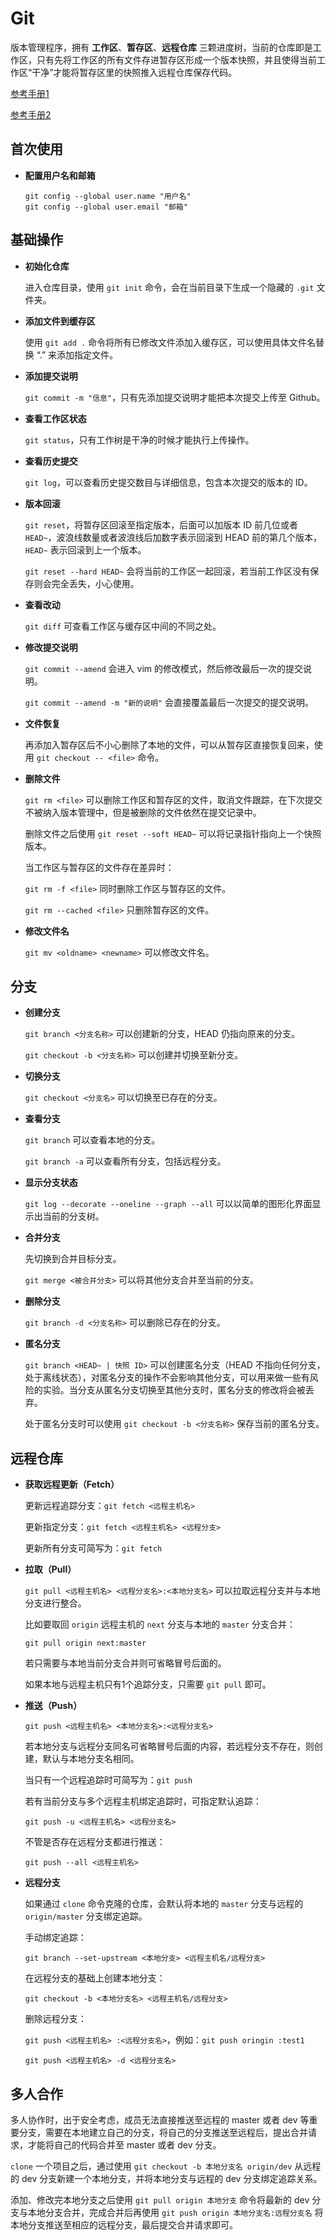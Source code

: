 # Git 

版本管理程序，拥有 **工作区**、**暂存区**、**远程仓库** 三颗进度树，当前的仓库即是工作区，只有先将工作区的所有文件存进暂存区形成一个版本快照，并且使得当前工作区“干净”才能将暂存区里的快照推入远程仓库保存代码。

[参考手册1](https://www.yiibai.com/git)

[参考手册2](https://git-scm.com/book/zh/v2)

## 首次使用

- **配置用户名和邮箱**

  ```
  git config --global user.name "用户名"
  git config --global user.email "邮箱"
  ```

## 基础操作

- **初始化仓库**

  进入仓库目录，使用 `git init` 命令，会在当前目录下生成一个隐藏的 `.git` 文件夹。

- **添加文件到缓存区**

  使用  `git add .` 命令将所有已修改文件添加入缓存区，可以使用具体文件名替换 “.” 来添加指定文件。

- **添加提交说明**

  `git commit -m "信息"`，只有先添加提交说明才能把本次提交上传至 Github。

- **查看工作区状态**

  `git status`，只有工作树是干净的时候才能执行上传操作。

- **查看历史提交**

  `git log`，可以查看历史提交数目与详细信息，包含本次提交的版本的 ID。

- **版本回滚**

  `git reset`，将暂存区回滚至指定版本，后面可以加版本 ID 前几位或者 `HEAD~`，波浪线数量或者波浪线后加数字表示回滚到 HEAD 前的第几个版本，`HEAD~` 表示回滚到上一个版本。

  `git reset --hard HEAD~` 会将当前的工作区一起回滚，若当前工作区没有保存则会完全丢失，小心使用。

- **查看改动**

  `git diff` 可查看工作区与缓存区中间的不同之处。

- **修改提交说明**

  `git commit --amend` 会进入 vim 的修改模式，然后修改最后一次的提交说明。

  `git commit --amend -m "新的说明"` 会直接覆盖最后一次提交的提交说明。

- **文件恢复**

  再添加入暂存区后不小心删除了本地的文件，可以从暂存区直接恢复回来，使用 `git checkout -- <file>` 命令。

- **删除文件**

  `git rm <file>` 可以删除工作区和暂存区的文件，取消文件跟踪，在下次提交不被纳入版本管理中，但是被删除的文件依然在提交记录中。

  删除文件之后使用 `git reset --soft HEAD~` 可以将记录指针指向上一个快照版本。

  当工作区与暂存区的文件存在差异时：

  `git rm -f <file>` 同时删除工作区与暂存区的文件。

  `git rm --cached <file>` 只删除暂存区的文件。

- **修改文件名**

  `git mv <oldname> <newname>` 可以修改文件名。

## 分支

- **创建分支**

  `git branch <分支名称>` 可以创建新的分支，HEAD 仍指向原来的分支。

  `git checkout -b <分支名称>` 可以创建并切换至新分支。

- **切换分支**

  `git checkout <分支名>` 可以切换至已存在的分支。

- **查看分支**

  `git branch` 可以查看本地的分支。

  `git branch -a` 可以查看所有分支，包括远程分支。

- **显示分支状态**

  `git log --decorate --oneline --graph --all` 可以以简单的图形化界面显示出当前的分支树。

- **合并分支**

  先切换到合并目标分支。

  `git merge <被合并分支>` 可以将其他分支合并至当前的分支。

- **删除分支**

  `git branch -d <分支名称>` 可以删除已存在的分支。

- **匿名分支**

  `git branch <HEAD~ | 快照 ID>` 可以创建匿名分支（HEAD 不指向任何分支，处于离线状态），对匿名分支的操作不会影响其他分支，可以用来做一些有风险的实验。当分支从匿名分支切换至其他分支时，匿名分支的修改将会被丢弃。

  处于匿名分支时可以使用 `git checkout -b <分支名称>` 保存当前的匿名分支。

## 远程仓库

- **获取远程更新（Fetch）**

  更新远程追踪分支：`git fetch <远程主机名>`

  更新指定分支：`git fetch <远程主机名> <远程分支>`

  更新所有分支可简写为：`git fetch`

- **拉取（Pull）**

  `git pull <远程主机名> <远程分支名>:<本地分支名>` 可以拉取远程分支并与本地分支进行整合。

  比如要取回 `origin` 远程主机的 `next` 分支与本地的 `master` 分支合并：

  `git pull origin next:master`

  若只需要与本地当前分支合并则可省略冒号后面的。

  如果本地与远程主机只有1个追踪分支，只需要 `git pull` 即可。

- **推送（Push）**

  `git push <远程主机名> <本地分支名>:<远程分支名>`

  若本地分支与远程分支同名可省略冒号后面的内容，若远程分支不存在，则创建，默认与本地分支名相同。

  当只有一个远程追踪时可简写为：`git push`

  若有当前分支与多个远程主机绑定追踪时，可指定默认追踪：

  `git push -u <远程主机名> <远程分支名>`

  不管是否存在远程分支都进行推送：

  `git push --all <远程主机名>`

- **远程分支**

  如果通过 `clone` 命令克隆的仓库，会默认将本地的 `master` 分支与远程的 `origin/master` 分支绑定追踪。

  手动绑定追踪：

  `git branch --set-upstream <本地分支> <远程主机名/远程分支>`

  在远程分支的基础上创建本地分支：

  `git checkout -b <本地分支名> <远程主机名/远程分支>`

  删除远程分支：

  `git push <远程主机名> :<远程分支名>`，例如：`git push oringin :test1`

  `git push <远程主机名> -d <远程分支名>`

## 多人合作

  多人协作时，出于安全考虑，成员无法直接推送至远程的 master 或者 dev 等重要分支，需要在本地建立自己的分支，将自己的分支推送至远程后，提出合并请求，才能将自己的代码合并至 master 或者 dev 分支。

  `clone` 一个项目之后，通过使用 `git checkout -b 本地分支名 origin/dev` 从远程的 dev 分支新建一个本地分支，并将本地分支与远程的 dev 分支绑定追踪关系。

  添加、修改完本地分支之后使用 `git pull origin 本地分支` 命令将最新的 dev 分支与本地分支合并，完成合并后再使用 `git push origin 本地分支名:远程分支名` 将本地分支推送至相应的远程分支，最后提交合并请求即可。
